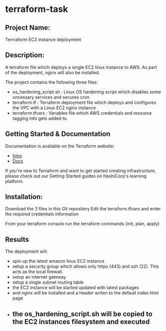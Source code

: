 # terraform-task

Project Name:
------------------------------------------------------------------------------------------------------------------------------------
Terrraform EC2 instance deployment


Description:
------------------------------------------------------------------------------------------------------------------------------------
A terraform file which deploys a single EC2 linux instance to AWS.
As part of the deployment, nginx will also be installed.

The project contains the following three files:

- os_hardening_script.sh : Linux OS hardening script which disables some uncessary services and secures cron
- terraform.tf           : Terraform deployment file which deploys and configures the VPC with a Linux EC2 nginx instance
- terraform.tfvars      : Variables file which AWS credentials and resource tagging info gets added to.


Getting Started & Documentation
------------------------------------------------------------------------------------------------------------------------------------
Documentation is available on the Terraform website:

- [Intro](https://www.terraform.io/intro/index.html)
- [Docs](https://www.terraform.io/docs/index.html)


If you're new to Terraform and want to get started creating infrastructure, please check out our Getting Started guides on HashiCorp's learning platform. 

Installation:
-------------------------------------------------------------------------------------------------------------------------------------
Download the 3 files in this Git repository
Edit the terraform.tfvars and enter the required credentials information

From your terraform console run the terraform commands (init, plan, apply)




Results
-------------------------------------------------------------------------------------------------------------------------------------
The deployment will:
- spin up the latest amazon linux EC2 instance
- setup a security group which allows only https (443) and ssh (22).  This acts as the local firewall.
- setup an internet gateway
- setup a single subnet routing table
- the EC2 instance will be started updated with latest packages
- and nginx will be installed and a header writen to the default index.html page
- the os_hardening_script.sh will be copied to the EC2 instances filesystem and executed
   - 


